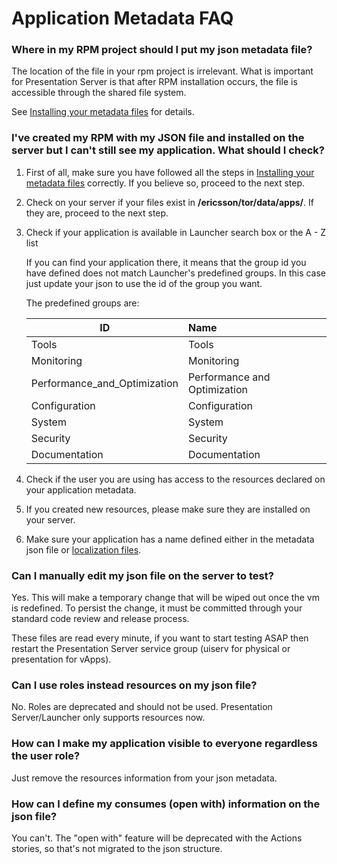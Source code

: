 <head><title>Application Metadata FAQ</title></head>

# Application Metadata FAQ

### Where in my RPM project should I put my json metadata file?

The location of the file in your rpm project is irrelevant.
What is important for Presentation Server is that after RPM installation occurs, the file is accessible through the
shared file system.

See [Installing your metadata files](installing-metadata-files.html) for details.

### I've created my RPM with my JSON file and installed on the server but I can't still see my application. What should I check?

1. First of all, make sure you have followed all the steps in [Installing your metadata files](installing-metadata-files.html)
correctly. If you believe so, proceed to the next step.

2. Check on your server if your files exist in **/ericsson/tor/data/apps/**. If they are, proceed to the next step.

3. Check if your application is available in Launcher search box or the A - Z list

    If you can find your application there, it means that the group id you have defined does not match
    Launcher's predefined groups. In this case just update your json to use the id of the group you want.

    The predefined groups are:

    |  ID                           | Name                            |
    | ----------------------------- |:------------------------------- |
    |  Tools                        | Tools                           |
    |  Monitoring                   | Monitoring                      |
    |  Performance_and_Optimization | Performance and Optimization    |
    |  Configuration                | Configuration                   |
    |  System                       | System                          |
    |  Security                     | Security                        |
    |  Documentation                | Documentation                   |

4. Check if the user you are using has access to the resources declared on your application metadata.

5. If you created new resources, please make sure they are installed on your server.

6. Make sure your application has a name defined either in the metadata json file or [localization files](localization-howto.html).

### Can I manually edit my json file on the server to test?

Yes. This will make a temporary change that will be wiped out once the vm is redefined. To persist the change, it
must be committed through your standard code review and release process.

These files are read every minute, if you want to start testing ASAP then restart the Presentation Server service
group (uiserv for physical or presentation for vApps).

### Can I use roles instead resources on my json file?

No. Roles are deprecated and should not be used. Presentation Server/Launcher only supports resources now.

### How can I make my application visible to everyone regardless the user role?

Just remove the resources information from your json metadata.

### How can I define my consumes (open with) information on the json file?

You can't. The "open with" feature will be deprecated with the Actions stories, so that's not migrated to the json structure.


